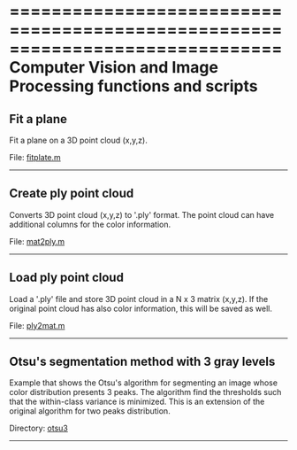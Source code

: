 ==============================================================================
Computer Vision and Image Processing functions and scripts 
==============================================================================


Fit a plane
--------------------------------------------------------------------------------

Fit a plane on a 3D point cloud (x,y,z).

File: [fitplate.m](https://github.com/giuliomarin/cvip/blob/master/fitplane.m)

--------------------------------------------------------------------------------

Create ply point cloud
--------------------------------------------------------------------------------

Converts 3D point cloud (x,y,z) to '.ply' format. The point cloud can have additional columns for the color information.

File: [mat2ply.m](https://github.com/giuliomarin/cvip/blob/master/mat2ply.m)

--------------------------------------------------------------------------------

Load ply point cloud
--------------------------------------------------------------------------------

Load a '.ply' file and store 3D point cloud in a N x 3 matrix (x,y,z). If the original point cloud has also color information, this will be saved as well.

File: [ply2mat.m](https://github.com/giuliomarin/cvip/blob/master/ply2mat.m)

--------------------------------------------------------------------------------

Otsu's segmentation method with 3 gray levels
--------------------------------------------------------------------------------
Example that shows the Otsu's algorithm for segmenting an image whose color distribution presents 3 peaks. The algorithm find the thresholds such that the within-class variance is minimized. This is an extension of the original algorithm for two peaks distribution.

Directory: [otsu3](https://github.com/giuliomarin/cvip/tree/master/otsu3)

--------------------------------------------------------------------------------